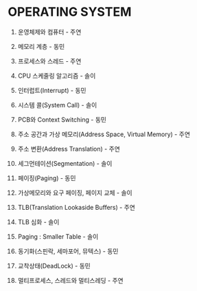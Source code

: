 # OPERATING SYSTEM

1. 운영체제와 컴퓨터 - 주연

2. 메모리 계층 - 동민

3. 프로세스와 스레드 - 주연 

4. CPU 스케줄링 알고리즘 - 솔이

5. 인터럽트(Interrupt) - 동민

6. 시스템 콜(System Call) - 솔이

7. PCB와 Context Switching - 동민

8. 주소 공간과 가상 메모리(Address Space, Virtual Memory) - 주연

9. 주소 변환(Address Translation) - 주연

10. 세그먼테이션(Segmentation) - 솔이

11. 페이징(Paging) - 동민

12. 가상메모리와 요구 페이징, 페이지 교체 - 솔이

13. TLB(Translation Lookaside Buffers) - 주연

14. TLB 심화 - 솔이

15. Paging : Smaller Table - 솔이

16. 동기화(스핀락, 세마포어, 뮤텍스) - 동민 

17. 교착상태(DeadLock) - 동민

18. 멀티프로세스, 스레드와 멀티스레딩 - 주연
